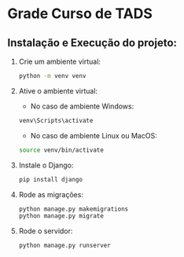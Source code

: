# Grade Curso de TADS

## Instalação e Execução do projeto:

1. Crie um ambiente virtual:
    ```bash
    python -m venv venv
    ```

2. Ative o ambiente virtual:
    
    - No caso de ambiente Windows:
    ```bash
    venv\Scripts\activate
    ```
    
    - No caso de ambiente Linux ou MacOS:
    ```bash
    source venv/bin/activate
    ```

3. Instale o Django:
    ```bash
    pip install django
    ```

4. Rode as migrações:
    ```bash
    python manage.py makemigrations
    python manage.py migrate
    ```

5. Rode o servidor:
    ```bash
    python manage.py runserver
    ```
